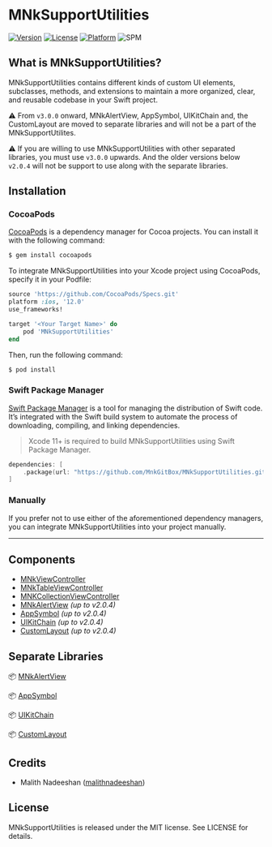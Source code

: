 # MNkSupportUtilities

[![Version](https://img.shields.io/cocoapods/v/MNkSupportUtilities.svg?style=flat)](https://cocoapods.org/pods/MNkSupportUtilities)
[![License](https://img.shields.io/cocoapods/l/MNkSupportUtilities.svg?style=flat)](https://cocoapods.org/pods/MNkSupportUtilities)
[![Platform](https://img.shields.io/cocoapods/p/MNkSupportUtilities.svg?style=flat)](https://cocoapods.org/pods/MNkSupportUtilities)
![SPM](https://img.shields.io/badge/Swift%20Package%20Manager-compatible-orange)

## What is MNkSupportUtilities?

MNkSupportUtilities contains different kinds of custom UI elements, subclasses, methods, and extensions to maintain a more organized, clear, and reusable codebase in your Swift project.

⚠️ From `v3.0.0` onward,  MNkAlertView, AppSymbol, UIKitChain and, the CustomLayout are moved to separate libraries and will not be a part of the MNkSupportUtilites.

⚠️ If you are willing to use MNkSupportUtilities with other separated libraries, you must use `v3.0.0` upwards. And the older versions below `v2.0.4` will not be support to use along with the separate libraries.

## Installation

### CocoaPods
[CocoaPods](https://cocoapods.org) is a dependency manager for Cocoa projects. You can install it with the following command:

```ruby
$ gem install cocoapods
```
To integrate MNkSupportUtilities into your Xcode project using CocoaPods, specify it in your Podfile:

```ruby
source 'https://github.com/CocoaPods/Specs.git'
platform :ios, '12.0'
use_frameworks!

target '<Your Target Name>' do
    pod 'MNkSupportUtilities'
end
```
Then, run the following command:
```ruby
$ pod install
```

### Swift Package Manager

[Swift Package Manager](https://swift.org/package-manager/) is a tool for managing the distribution of Swift code. It’s integrated with the Swift build system to automate the process of downloading, compiling, and linking dependencies.

> Xcode 11+ is required to build MNkSupportUtilities using Swift Package Manager.

```Swift
dependencies: [
    .package(url: "https://github.com/MnkGitBox/MNkSupportUtilities.git", .upToNextMajor(from: "2.0.4"))
]
```

### Manually

If you prefer not to use either of the aforementioned dependency managers, you can integrate MNkSupportUtilities into your project manually.

---


## Components
- [MNkViewController](docs/MNkViewController_doc/doc.md)
- [MNkTableViewController](docs/MNkTableViewController_doc/doc.md)
- [MNKCollectionViewController](docs/MNkCollectionViewController_doc/doc.md)
- [MNkAlertView](docs/MNkAlertView_doc/doc.md) *(up to v2.0.4)*
- [AppSymbol](docs/AppSymbol_doc/doc.md) *(up to  v2.0.4)*
- [UIKitChain](docs/UIKitChain_doc/doc.md) *(up to v2.0.4)*
- [CustomLayout](docs/Custom_layout_doc/doc.md) *(up to v2.0.4)*

## Separate Libraries

📦  [MNkAlertView](https://github.com/MnkGitBox/MNkAlertView.git)

📦  [AppSymbol](https://github.com/MnkGitBox/AppSymbol.git)

📦  [UIKitChain](https://github.com/MnkGitBox/UIKitChain.git)

📦  [CustomLayout](https://github.com/MnkGitBox/CustomLayout.git)

## Credits
- Malith Nadeeshan ([malithnadeeshan](https://twitter.com/malithnadeeshan))

## License

MNkSupportUtilities is released under the MIT license. See LICENSE for details.
